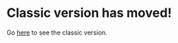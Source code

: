 # Classic version has moved!

Go [here](https://github.com/GeoFS-Autoland/autoland/tree/classic) to see the classic version.
